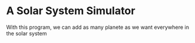 # A Solar System Simulator
With this program, we can add as many planete as we want everywhere in the solar system
